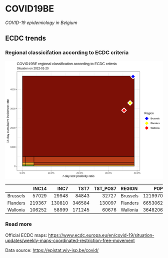 
# COVID19BE

*COVID-19 epidemiology in Belgium*

## ECDC trends

### Regional classicifation according to ECDC criteria

![](COVID9BE-ecdc-trend.png)

|          |  INC14 |   INC7 |   TST7 | TST\_POS7 | REGION   |     POP | INC14\_RT |       PR7 |        GR |
| :------- | -----: | -----: | -----: | --------: | :------- | ------: | --------: | --------: | --------: |
| Brussels |  57029 |  29948 |  84843 |     32727 | Brussels | 1219970 |  4674.623 | 0.3857360 | 0.1058676 |
| Flanders | 219367 | 130810 | 346584 |    130097 | Flanders | 6653062 |  3297.234 | 0.3753693 | 0.4771277 |
| Wallonia | 106252 |  58999 | 171245 |     60676 | Wallonia | 3648206 |  2912.445 | 0.3543228 | 0.2485768 |

### Read more

Official ECDC maps:
<https://www.ecdc.europa.eu/en/covid-19/situation-updates/weekly-maps-coordinated-restriction-free-movement>

Data source: <https://epistat.wiv-isp.be/covid/>
